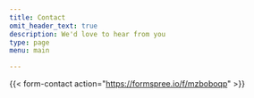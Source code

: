 ```yaml
---
title: Contact
omit_header_text: true
description: We'd love to hear from you
type: page
menu: main

---
```


{{< form-contact action="https://formspree.io/f/mzboboqp"  >}}
